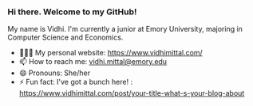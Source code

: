 ### Hi there. Welcome to my GitHub!

<!--
**vidhimittal13/vidhimittal13** is a ✨ _special_ ✨ repository because its `README.md` (this file) appears on your GitHub profile.

Here are some ideas to get you started:

- 🔭 I’m currently working on ...
- 🌱 I’m currently learning ...
- 👯 I’m looking to collaborate on ...
- 🤔 I’m looking for help with ...
- 💬 Ask me about ...
- 📫 How to reach me: ...
- 😄 Pronouns: ...
- ⚡ Fun fact: ...
-->
My name is Vidhi. I'm currently a junior at Emory University, majoring in Computer Science and Economics.

- 👩🏻‍💻 My personal website: https://www.vidhimittal.com/
- 📫 How to reach me: vidhi.mittal@emory.edu
- 😄 Pronouns: She/her
- ⚡ Fun fact: I've got a bunch here! : https://www.vidhimittal.com/post/your-title-what-s-your-blog-about

